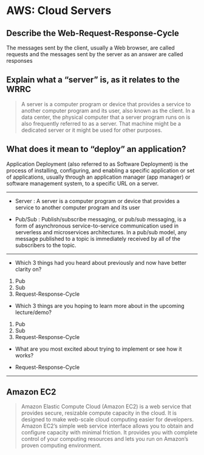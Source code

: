 # AWS: Cloud Servers 

## Describe the Web-Request-Response-Cycle

> 
The messages sent by the client, usually a Web browser, are called requests and the messages sent by the server as an answer are called responses

## Explain what a “server” is, as it relates to the WRRC

> A server is a computer program or device that provides a service to another computer program and its user, also known as the client. In a data center, the physical computer that a server program runs on is also frequently referred to as a server. That machine might be a dedicated server or it might be used for other purposes.

## What does it mean to “deploy” an application?

>
Application Deployment (also referred to as Software Deployment) is the process of installing, configuring, and enabling a specific application or set of applications, usually through an application manager (app manager) or software management system, to a specific URL on a server.


<hr>

- Server : A server is a computer program or device that provides a service to another computer program and its user 

- Pub/Sub : Publish/subscribe messaging, or pub/sub messaging, is a form of asynchronous service-to-service communication used in serverless and microservices architectures. In a pub/sub model, any message published to a topic is immediately received by all of the subscribers to the topic.

<hr>

- Which 3 things had you heard about previously and now have better clarity on?

1. Pub
2. Sub 
3. Request-Response-Cycle

- Which 3 things are you hoping to learn more about in the upcoming lecture/demo?

1. Pub
2. Sub 
3. Request-Response-Cycle

- What are you most excited about trying to implement or see how it works?

- Request-Response-Cycle

<hr>

## Amazon EC2

> Amazon Elastic Compute Cloud (Amazon EC2) is a web service that provides secure, resizable compute capacity in the cloud. It is designed to make web-scale cloud computing easier for developers. Amazon EC2’s simple web service interface allows you to obtain and configure capacity with minimal friction. It provides you with complete control of your computing resources and lets you run on Amazon’s proven computing environment.

